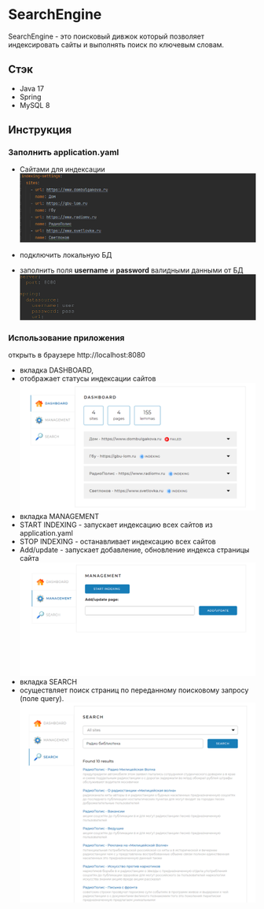 # SearchEngine

SearchEngine - это поисковый дивжок который позволяет индексировать сайты и выполнять поиск по ключевым словам. 

## Стэк
* Java 17
* Spring
* MySQL 8

## Инструкция
### Заполнить application.yaml 
* Сайтами для индексации<br>
![img_3.png](media/img_3.png)

* подключить локальную БД<br>
* заполнить поля **username** и **password** валидными данными от БД
![img_2.png](media/img_2.png)

### Использование приложения
открыть в браузере http://localhost:8080 
* вкладка DASHBOARD, 
* отображает статусы индексации сайтов<br>
![img_4.png](media/img_4.png)
* вкладка MANAGEMENT
*  START INDEXING - запускает индексацию всех сайтов из application.yaml
*  STOP INDEXING - останавливает индексацию всех сайтов
*  Add/update - запускает добавление, обновление индекса страницы сайта
![img_5.png](media/img_5.png)
* вкладка SEARCH
* осуществляет поиск страниц по переданному поисковому запросу (поле query).
![img_6.png](media/img_6.png)


